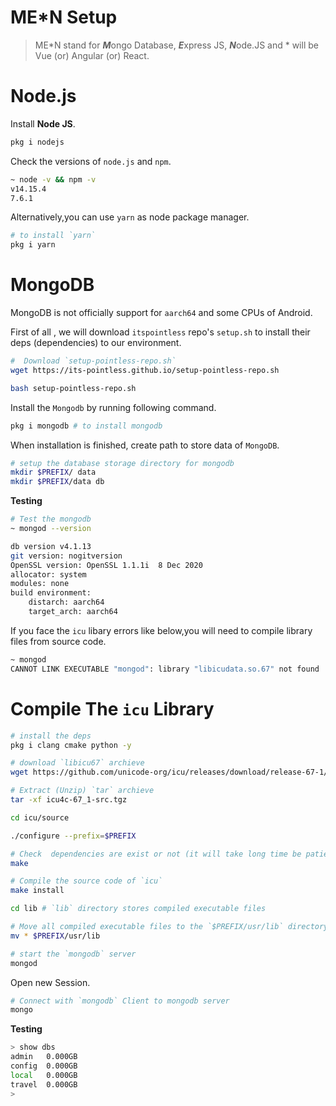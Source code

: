 # ME*N Setup

> ME*N stand for <i>**M**</i>ongo Database, <i>**E**</i>xpress JS, <i>**N**</i>ode.JS and * will be Vue (or) Angular (or) React.

# Node.js

Install **Node JS**.

```sh
pkg i nodejs
```

Check the versions of `node.js` and `npm`.

```sh
~ node -v && npm -v
v14.15.4
7.6.1
```

Alternatively,you can use `yarn` as node package manager.

```sh
# to install `yarn`
pkg i yarn 
```

# MongoDB

MongoDB is not officially support for `aarch64` and some CPUs of Android.

First of all , we will download `itspointless` repo's `setup.sh` to install their deps (dependencies) to our environment.

```sh
#  Download `setup-pointless-repo.sh`
wget https://its-pointless.github.io/setup-pointless-repo.sh

bash setup-pointless-repo.sh
```

Install the `Mongodb` by running following command.

```sh
pkg i mongodb # to install mongodb
```

When installation is finished, create path to store data of `MongoDB`.

```sh
# setup the database storage directory for mongodb
mkdir $PREFIX/ data
mkdir $PREFIX/data db
```

**Testing**

```sh
# Test the mongodb
~ mongod --version

db version v4.1.13
git version: nogitversion
OpenSSL version: OpenSSL 1.1.1i  8 Dec 2020
allocator: system
modules: none
build environment:
    distarch: aarch64
    target_arch: aarch64
```

If you face the `icu` libary errors like below,you will need to compile library files from source code.

```sh
~ mongod
CANNOT LINK EXECUTABLE "mongod": library "libicudata.so.67" not found 
```

# Compile The `icu` Library

```sh
# install the deps
pkg i clang cmake python -y

# download `libicu67` archieve
wget https://github.com/unicode-org/icu/releases/download/release-67-1/icu4c-67_1-src.tgz

# Extract (Unzip) `tar` archieve
tar -xf icu4c-67_1-src.tgz

cd icu/source

./configure --prefix=$PREFIX

# Check  dependencies are exist or not (it will take long time be patient)
make

# Compile the source code of `icu`
make install

cd lib # `lib` directory stores compiled executable files

# Move all compiled executable files to the `$PREFIX/usr/lib` directory
mv * $PREFIX/usr/lib 

# start the `mongodb` server
mongod
```

Open new Session.

```sh
# Connect with `mongodb` Client to mongodb server
mongo
```

**Testing**

```sh
> show dbs
admin   0.000GB
config  0.000GB
local   0.000GB
travel  0.000GB
>
```